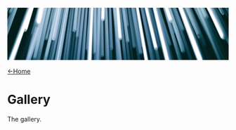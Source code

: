 ![](images/christopher-burns-Kj2SaNHG-hg-unsplash-cropped.jpg ':class=header-image-full-width')

[←Home](home.md)

# Gallery

The gallery.

[](https://d2t1xqejof9utc.cloudfront.net/screenshots/pics/d0f7d329b35f245aab7d21370ea03580/large.png)
